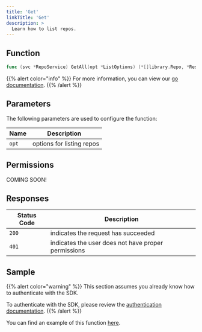 ```yaml
---
title: 'Get'
linkTitle: 'Get'
description: >
  Learn how to list repos.
---
```


## Function

```go
func (svc *RepoService) GetAll(opt *ListOptions) (*[]library.Repo, *Response, error)
```

{{% alert color="info" %}}
For more information, you can view our [go documentation](https://godoc.org/github.com/go-vela/sdk-go/vela#RepoService.GetAll).
{{% /alert %}}

## Parameters

The following parameters are used to configure the function:

| Name  | Description               |
| ----- | ------------------------- |
| `opt` | options for listing repos |

## Permissions

COMING SOON!

## Responses

| Status Code | Description                                         |
| ----------- | --------------------------------------------------- |
| `200`       | indicates the request has succeeded                 |
| `401`       | indicates the user does not have proper permissions |

## Sample

{{% alert color="warning" %}}
This section assumes you already know how to authenticate with the SDK.

To authenticate with the SDK, please review the [authentication documentation](/docs/sdk/go/authentication/).
{{% /alert %}}

You can find an example of this function [here](https://godoc.org/github.com/go-vela/sdk-go/vela#example-RepoService-GetAll).
